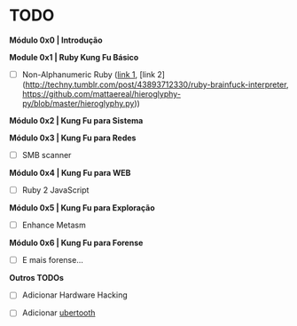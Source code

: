 # TODO

**Módulo 0x0 \| Introdução**

**Module 0x1 \| Ruby Kung Fu Básico**

* [ ] Non-Alphanumeric Ruby \([link 1](https://threeifbywhiskey.github.io/2014/03/05/non-alphanumeric-ruby-for-fun-and-not-much-else/), [link 2](http://techny.tumblr.com/post/43893712330/ruby-brainfuck-interpreter, https://github.com/mattaereal/hieroglyphy-py/blob/master/hieroglyphy.py)\)

**Módulo 0x2 \| Kung Fu para Sistema**

**Módulo 0x3 \| Kung Fu para Redes**

* [ ] SMB scanner

**Módulo 0x4 \| Kung Fu para WEB**

* [ ] Ruby 2 JavaScript

**Módulo 0x5 \| Kung Fu para Exploração**

* [ ] Enhance Metasm

**Módulo 0x6 \| Kung Fu para Forense**

* [ ] E mais forense...

**Outros TODOs**

* [ ] Adicionar Hardware Hacking
* [ ] Adicionar [ubertooth](http://www.evilsocket.net/2015/02/12/rubertooth-a-complete-ruby-porting-of-the-ubertooth-libraries-and-utilities/)



